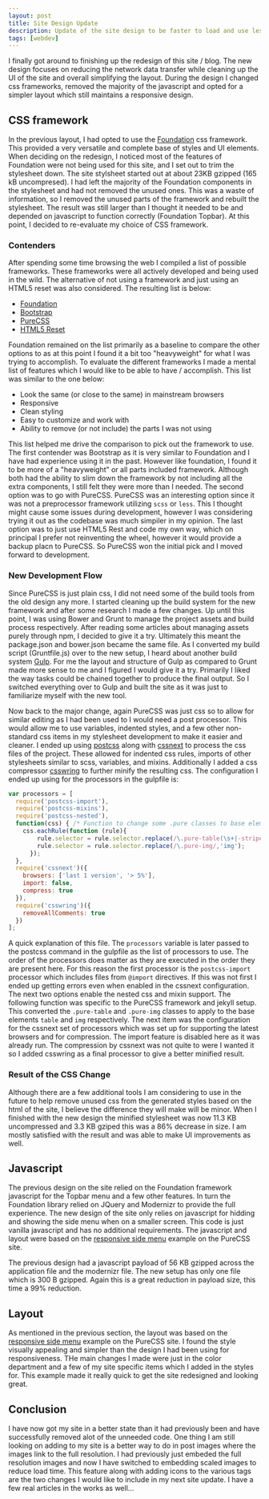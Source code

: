 ```yaml
---
layout: post
title: Site Design Update
description: Update of the site design to be faster to load and use less js /css.
tags: [webdev]
---
```


I finally got around to finishing up the redesign of this site / blog.  The new design focuses on reducing the network data transfer while cleaning up the UI of the site and overall simplifying the layout.  During the design I changed css frameworks, removed the majority of the javascript and opted for a simpler layout which still maintains a responsive design.

## CSS framework
In the previous layout, I had opted to use the [Foundation](http://foundation.zurb.com/) css framework.  This provided a very versatile and complete base of styles and UI elements.  When deciding on the redesign, I noticed most of the features of Foundation were not being used for this site, and I set out to trim the stylesheet down.  The site stylsheet started out at about 23KB gzipped (165 kB uncompresed).  I had left the majority of the Foundation components in the stylesheet and had not removed the unused ones.  This was a waste of information, so I removed the unused parts of the framework and rebuilt the stylesheet.  The result was still larger than I thought it needed to be and depended on javascript to function correctly (Foundation Topbar).  At this point, I decided to re-evaluate my choice of CSS framework.

### Contenders
After spending some time browsing the web I compiled a list of possible frameworks.  These frameworks were all actively developed and being used in the wild.  The alternative of not using a framework and just using an HTML5 reset was also considered.  The resulting list is below:

- [Foundation](http://foundation.zurb.com/)
- [Bootstrap](http://getbootstrap.com/)
- [PureCSS]([http://purecss.io/)
- [HTML5 Reset](https://github.com/murtaugh/HTML5-Reset)

Foundation remained on the list primarily as a baseline to compare the other options to as at this point I found it a bit too "heavyweight" for what I was trying to accomplish.  To evaluate the different frameworks I made a mental list of features which I would like to be able to have / accomplish.  This list was similar to the one below:

- Look the same (or close to the same) in mainstream browsers
- Responsive
- Clean styling
- Easy to customize and work with
- Ability to remove (or not include) the parts I was not using

This list helped me drive the comparison to pick out the framework to use.  The first contender was Bootstrap as it is very similar to Foundation and I have had experience using it in the past.  However like foundation, I found it to be more of a "heavyweight" or all parts included framework.  Although both had the ability to slim down the framework by not including all the extra components, I still felt they were more than I needed.  The second option was to go with PureCSS.  PureCSS was an interesting option since it was not a preprocessor framework utilizing `scss` or `less`.  This I thought might cause some issues during development, however I was considering trying it out as the codebase was much simpiler in my opinion.  The last option was to just use HTML5 Rest and code my own way, which on principal I prefer not reinventing the wheel, however it would provide a backup placn to PureCSS.  So PureCSS won the initial pick and I moved forward to development.

### New Development Flow
Since PureCSS is just plain css, I did not need some of the build tools from the old design any more.  I started cleaning up the build system for the new framework and after some research I made a few changes.  Up until this point, I was using Bower and Grunt to manage the project assets and build process respectively.  After reading some articles about managing assets purely through npm, I decided to give it a try.  Ultimately this meant the package.json and bower.json became the same file.  As I converted my build script (Gruntfile.js) over to the new setup, I heard about another build system [Gulp](http://gulpjs.com/).  For me the layout and structure of Gulp as compared to Grunt made more sense to me and I figured I would give it a try.  Primarily I liked the way tasks could be chained together to produce the final output.  So I switched everything over to Gulp and built the site as it was just to familiarize myself with the new tool.  

Now back to the major change, again PureCSS was just css so to allow for similar editing as I had been used to I would need a post processor.  This would allow me to use variables, indented styles, and a few other non-standard css items in my stylesheet development to make it easier and cleaner.  I ended up using [postcss](https://github.com/postcss/postcss) along with [cssnext](http://cssnext.io/) to process the css files of the project.  These allowed for indented css rules, imports of other stylesheets similar to scss, variables, and mixins.  Additionally I added a css compressor [csswring](https://github.com/hail2u/node-csswring) to further minify the resulting css.  The configuration I ended up using for the processors in the gulpfile is:

``` javascript
var processors = [
  require('postcss-import'),
  require('postcss-mixins'),
  require('postcss-nested'),
  function(css) { /* Function to change some .pure classes to base elements */
    css.eachRule(function (rule){
        rule.selector = rule.selector.replace(/\.pure-table(\s+|-striped|$)/g,'table ');
        rule.selector = rule.selector.replace(/\.pure-img/,'img');
      });
  },
  require('cssnext')({
    browsers: ['last 1 version', '> 5%'],
    import: false,
    compress: true
  }),
  require('csswring')({
    removeAllComments: true
  })
];
```

A quick explanation of this file.  The `processors` variable is later passed to the postcss command in the gulpfile as the list of processors to use.  The order of the processors does matter as they are executed in the order they are present here.  For this reason the first processor is the `postcss-import` processor which includes files from `@import` directives.  If this was not first I ended up getting errors even when enabled in the cssnext configuration.  The next two options enable the nested css and mixin support.  The following function was specific to the PureCSS framework and jekyll setup.  This converted the `.pure-table` and `.pure-img` classes to apply to the base elements `table` and `img` respectively.  The next item was the configuration for the cssnext set of processors which was set up for supporting the latest browsers and for compression.  The import feature is disabled here as it was already run.  The compression by cssnext was not quite to were I wanted it so I added csswring as a final processor to give a better minified result.

### Result of the CSS Change
Although there are a few additional tools I am considering to use in the future to help remove unused css from the generated styles based on the html of the site, I believe the difference they will make will be minor.  When I finished with the new design the minified stylesheet was now 11.3 KB uncompressed and 3.3 KB gziped this was a 86% decrease in size.  I am mostly satisfied with the result and was able to make UI improvements as well.

## Javascript
The previous design on the site relied on the Foundation framework javascript for the Topbar menu and a few other features.  In turn the Foundation library relied on JQuery and Modernizr to provide the full experience.  The new design of the site only relies on javascript for hidding and showing the side menu when on a smaller screen.  This code is just vanilla javascript and has no additional requirements.  The javascript and layout were based on the [responsive side menu]( http://purecss.io/layouts/side-menu/) example on the PureCSS site.  

The previous design had a javascript payload of 56 KB gzipped across the application file and the modernizr file.  The new setup has only one file which is 300 B gzipped.  Again this is a great reduction in payload size, this time a 99% reduction.

## Layout
As mentioned in the previous section, the layout was based on the [responsive side menu]( http://purecss.io/layouts/side-menu/) example on the PureCSS site.  I found the style visually appealing and simpler than the design I had been using for responsiveness.  THe main changes I made were just in the color department and a few of my site specific items which I added in the styles for.  This example made it really quick to get the site redesigned and looking great.

## Conclusion
I have now got my site in a better state than it had previously been and have successfully removed alot of the unneeded code.  One thing I am still looking on adding to my site is a better way to do in post images where the images link to the full resolution.  I had previously just embeded the full resolution images and now I have switched to embedding scaled images to reduce load time. This feature along with adding icons to the various tags are the two changes I would like to include in my next site update.  I have a few real articles in the works as well...
